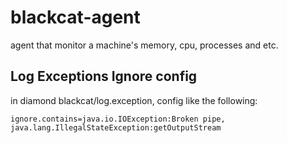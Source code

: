 # blackcat-agent
agent that monitor a machine's memory, cpu, processes and etc.


## Log Exceptions Ignore config
in diamond blackcat/log.exception, config like the following:

```
ignore.contains=java.io.IOException:Broken pipe, java.lang.IllegalStateException:getOutputStream
```
